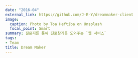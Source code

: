 ```yaml
---
date: "2016-04"
external_link: https://github.com/J-E-Y/dreammaker-client
image:
  caption: Photo by Toa Heftiba on Unsplash
  focal_point: Smart
summary: 질문지를 통해 진로찾기를 도와주는 `웹 서비스`
tags:
- Team
title: Dream Maker
---
```

